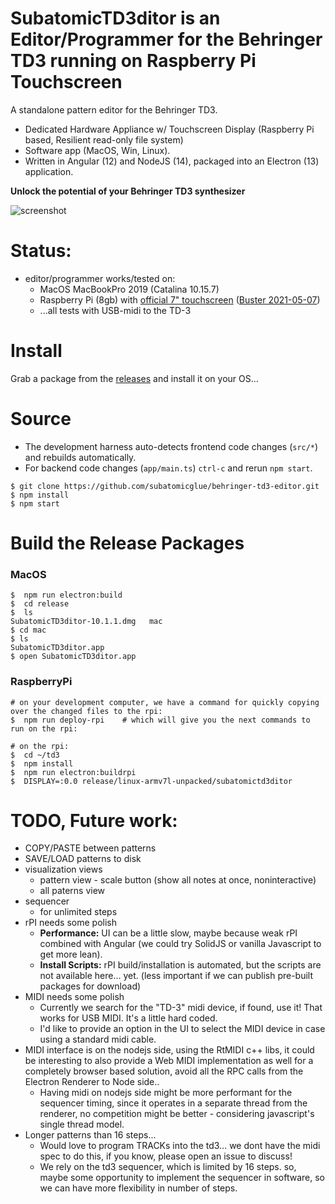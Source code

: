 # SubatomicTD3ditor is an Editor/Programmer for the Behringer TD3 running on Raspberry Pi Touchscreen

A standalone pattern editor for the Behringer TD3.
- Dedicated Hardware Appliance w/ Touchscreen Display (Raspberry Pi based, Resilient read-only file system)
- Software app  (MacOS, Win, Linux).
- Written in Angular (12) and NodeJS (14), packaged into an Electron (13) application.

**Unlock the potential of your Behringer TD3 synthesizer** 

![screenshot](screenshot.jpg)

# Status:
  - editor/programmer works/tested on:
    - MacOS MacBookPro 2019 (Catalina 10.15.7)
    - Raspberry Pi (8gb) with [official 7" touchscreen](https://www.raspberrypi.org/products/raspberry-pi-touch-display/)  ([Buster 2021-05-07](https://downloads.raspberrypi.org/raspios_armhf/images/raspios_armhf-2021-05-28/))
    - ...all tests with USB-midi to the TD-3

# Install
Grab a package from the [releases](https://github.com/subatomicglue/behringer-td3-editor/releases) and install it on your OS...

# Source
- The development harness auto-detects frontend code changes (`src/*`) and rebuilds automatically.
- For backend code changes (`app/main.ts`) `ctrl-c` and rerun `npm start`.
```
$ git clone https://github.com/subatomicglue/behringer-td3-editor.git
$ npm install
$ npm start
```

# Build the Release Packages
### MacOS
```
$  npm run electron:build
$  cd release
$  ls
SubatomicTD3ditor-10.1.1.dmg   mac
$ cd mac
$ ls
SubatomicTD3ditor.app
$ open SubatomicTD3ditor.app
```

### RaspberryPi
```
# on your development computer, we have a command for quickly copying over the changed files to the rpi:
$  npm run deploy-rpi    # which will give you the next commands to run on the rpi:

# on the rpi:
$  cd ~/td3
$  npm install
$  npm run electron:buildrpi
$  DISPLAY=:0.0 release/linux-armv7l-unpacked/subatomictd3ditor
```

# TODO, Future work:
  - COPY/PASTE between patterns
  - SAVE/LOAD patterns to disk
  - visualization views
    - pattern view - scale button (show all notes at once, noninteractive)
    - all paterns view
  - sequencer
    - for unlimited steps
  - rPI needs some polish
    - **Performance:**   UI can be a little slow, maybe because weak rPI combined with Angular (we could try SolidJS or vanilla Javascript to get more lean).
    - **Install Scripts:** rPI build/installation is automated, but the scripts are not available here...  yet.  (less important if we can publish pre-built packages for download)
  - MIDI needs some polish
    - Currently we search for the "TD-3" midi device, if found, use it!   That works for USB MIDI.  It's a little hard coded.
    - I'd like to provide an option in the UI to select the MIDI device in case using a standard midi cable.
  - MIDI interface is on the nodejs side, using the RtMIDI c++ libs, it could be interesting to also provide a Web MIDI implementation as well for a completely browser based solution, avoid all the RPC calls from the Electron Renderer to Node side..
    - Having midi on nodejs side might be more performant for the sequencer timing, since it operates in a separate thread from the renderer, no competition might be better - considering javascript's single thread model.
  - Longer patterns than 16 steps...
    - Would love to program TRACKs into the td3...  we dont have the midi spec to do this, if you know, please open an issue to discuss!
    - We rely on the td3 sequencer, which is limited by 16 steps.  so, maybe some opportunity to implement the sequencer in software, so we can have more flexibility in number of steps.


